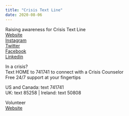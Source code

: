 ```yaml
---
title: "Crisis Text Line"
date: 2020-08-06
---
```



Raising awareness for Crisis Text Line  
[Website](https://www.crisistextline.org/)  
[Instagram](https://www.instagram.com/crisistextline/)  
[Twitter](https://twitter.com/CrisisTextLine)  
[Facebook](https://www.facebook.com/crisistextline)  
[Linkedin](https://www.linkedin.com/company/crisistextline/)  

In a crisis?  
Text HOME to 741741 to connect with a Crisis Counselor  
Free 24/7 support at your fingertips  

US and Canada: text 741741  
UK: text 85258 | Ireland: text 50808  

Volunteer  
[Website](https://www.crisistextline.org/become-a-volunteer/)
